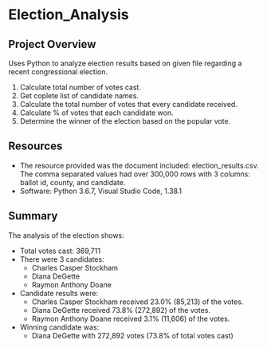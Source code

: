 # Election_Analysis

## Project Overview
Uses Python to analyze election results based on given file regarding a recent congressional election.

1. Calculate total number of votes cast.
2. Get coplete list of candidate names.
3. Calculate the total number of votes that every candidate received. 
4. Calculate % of votes that each candidate won.
5. Determine the winner of the election based on the popular vote. 

## Resources
- The resource provided was the document included: election_results.csv. The comma separated values had over 300,000 rows with 3 columns: ballot id, county, and candidate. 
- Software: Python 3.6.7, Visual Studio Code, 1.38.1

## Summary
The analysis of the election shows:
- Total votes cast: 369,711
- There were 3 candidates:
  - Charles Casper Stockham
  - Diana DeGette
  - Raymon Anthony Doane
- Candidate results were:
  - Charles Casper Stockham received 23.0% (85,213) of the votes.
  - Diana DeGette received 73.8% (272,892) of the votes.
  - Raymon Anthony Doane received 3.1% (11,606) of the votes.
- Winning candidate was:
  - Diana DeGette with 272,892 votes (73.8% of total votes cast)
